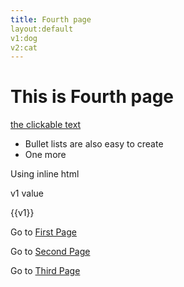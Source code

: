 ```yaml
---
title: Fourth page
layout:default
v1:dog
v2:cat
---
```


# This is Fourth page

[the clickable text](http://xlson.com/)

* Bullet lists are also easy to create
* One more

Using inline html

v1 value <p>{{v1}}</p>



Go to [First Page](index.html)


Go to [Second Page](secpg.html)

Go to [Third Page](third.html)